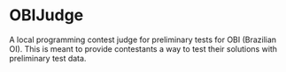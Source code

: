 # OBIJudge
A local programming contest judge for preliminary tests for OBI (Brazilian OI). This is meant to provide contestants a way to test their solutions with preliminary test data.
